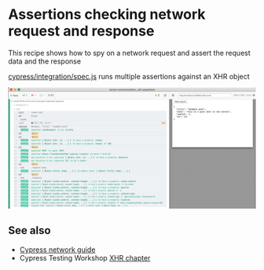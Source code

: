 # Assertions checking network request and response

This recipe shows how to spy on a network request and assert the request data and the response

[cypress/integration/spec.js](cypress/integration/spec.js) runs multiple assertions against an XHR object

![Multiple assertions](images/assertions.png)

## See also

- [Cypress network guide](https://on.cypress.io/network-requests)
- Cypress Testing Workshop [XHR chapter](https://github.com/cypress-io/testing-workshop-cypress#xhr)
